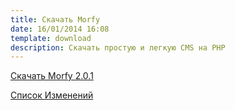 ```yaml
---
title: Скачать Morfy
date: 16/01/2014 16:08
template: download
description: Скачать простую и легкую CMS на PHP
---
```


<a href="https://github.com/morfy-cms/morfy/releases/download/v2.0.1/morfy-2.0.1.zip" class="btn btn-black btn-download-morfy no-margin">Скачать Morfy 2.0.1</a>  

[Список Изменений](https://github.com/morfy-cms/morfy/blob/master/CHANGELOG.md)
